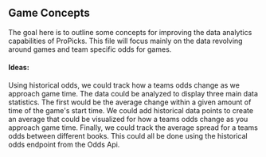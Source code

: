 ## Game Concepts

The goal here is to outline some concepts for improving the data analytics capabilities of ProPicks. This file
will focus mainly on the data revolving around games and team specific odds for games.

#### Ideas:
Using historical odds, we could track how a teams odds change as we approach game time. The data could be analyzed to 
display three main data statistics. The first would be the average change within a given amount of time of
the game's start time. We could add historical data points to create an average that could be visualized for how 
a teams odds change as you approach game time. Finally, we could track the average spread for a teams odds between
different books. This could all be done using the historical odds endpoint from the Odds Api.